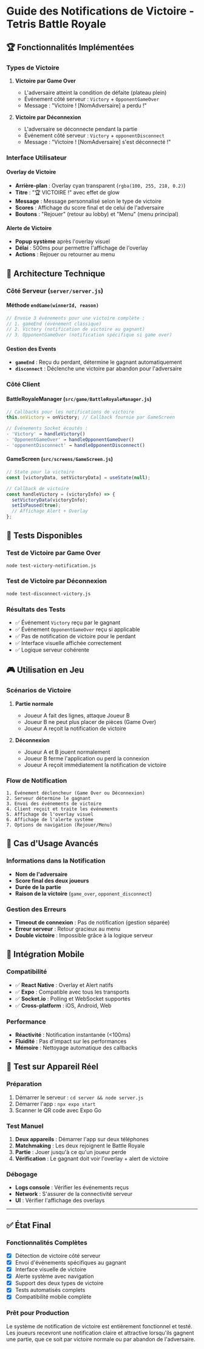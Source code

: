 # Guide des Notifications de Victoire - Tetris Battle Royale

## 🏆 Fonctionnalités Implémentées

### Types de Victoire

1. **Victoire par Game Over** 
   - L'adversaire atteint la condition de défaite (plateau plein)
   - Événement côté serveur : `Victory` + `OpponentGameOver`
   - Message : "Victoire ! [NomAdversaire] a perdu !"

2. **Victoire par Déconnexion**
   - L'adversaire se déconnecte pendant la partie
   - Événement côté serveur : `Victory` + `opponentDisconnect`
   - Message : "Victoire ! [NomAdversaire] s'est déconnecté !"

### Interface Utilisateur

#### Overlay de Victoire
- **Arrière-plan** : Overlay cyan transparent (`rgba(100, 255, 218, 0.2)`)
- **Titre** : "🏆 VICTOIRE !" avec effet de glow
- **Message** : Message personnalisé selon le type de victoire
- **Scores** : Affichage du score final et de celui de l'adversaire
- **Boutons** : "Rejouer" (retour au lobby) et "Menu" (menu principal)

#### Alerte de Victoire
- **Popup système** après l'overlay visuel
- **Délai** : 500ms pour permettre l'affichage de l'overlay
- **Actions** : Rejouer ou retourner au menu

## 🔧 Architecture Technique

### Côté Serveur (`server/server.js`)

#### Méthode `endGame(winnerId, reason)`
```javascript
// Envoie 3 événements pour une victoire complète :
// 1. gameEnd (événement classique)
// 2. Victory (notification de victoire au gagnant)
// 3. OpponentGameOver (notification spécifique si game over)
```

#### Gestion des Events
- **`gameEnd`** : Reçu du perdant, détermine le gagnant automatiquement
- **`disconnect`** : Déclenche une victoire par abandon pour l'adversaire

### Côté Client

#### BattleRoyaleManager (`src/game/BattleRoyaleManager.js`)
```javascript
// Callbacks pour les notifications de victoire
this.onVictory = onVictory; // Callback fournie par GameScreen

// Événements Socket écoutés :
- 'Victory' → handleVictory()
- 'OpponentGameOver' → handleOpponentGameOver()
- 'opponentDisconnect' → handleOpponentDisconnect()
```

#### GameScreen (`src/screens/GameScreen.js`)
```javascript
// State pour la victoire
const [victoryData, setVictoryData] = useState(null);

// Callback de victoire
const handleVictory = (victoryInfo) => {
  setVictoryData(victoryInfo);
  setIsPaused(true);
  // Affichage Alert + Overlay
};
```

## 🧪 Tests Disponibles

### Test de Victoire par Game Over
```bash
node test-victory-notification.js
```

### Test de Victoire par Déconnexion
```bash
node test-disconnect-victory.js
```

### Résultats des Tests
- ✅ Événement `Victory` reçu par le gagnant
- ✅ Événement `OpponentGameOver` reçu si applicable
- ✅ Pas de notification de victoire pour le perdant
- ✅ Interface visuelle affichée correctement
- ✅ Logique serveur cohérente

## 🎮 Utilisation en Jeu

### Scénarios de Victoire

1. **Partie normale**
   - Joueur A fait des lignes, attaque Joueur B
   - Joueur B ne peut plus placer de pièces (Game Over)
   - Joueur A reçoit la notification de victoire

2. **Déconnexion**
   - Joueur A et B jouent normalement
   - Joueur B ferme l'application ou perd la connexion
   - Joueur A reçoit immédiatement la notification de victoire

### Flow de Notification

```
1. Événement déclencheur (Game Over ou Déconnexion)
2. Serveur détermine le gagnant
3. Envoi des événements de victoire
4. Client reçoit et traite les événements
5. Affichage de l'overlay visuel
6. Affichage de l'alerte système
7. Options de navigation (Rejouer/Menu)
```

## 🎯 Cas d'Usage Avancés

### Informations dans la Notification
- **Nom de l'adversaire**
- **Score final des deux joueurs**  
- **Durée de la partie**
- **Raison de la victoire** (`game_over`, `opponent_disconnect`)

### Gestion des Erreurs
- **Timeout de connexion** : Pas de notification (gestion séparée)
- **Erreur serveur** : Retour gracieux au menu
- **Double victoire** : Impossible grâce à la logique serveur

## 🚀 Intégration Mobile

### Compatibilité
- ✅ **React Native** : Overlay et Alert natifs
- ✅ **Expo** : Compatible avec tous les transports
- ✅ **Socket.io** : Polling et WebSocket supportés
- ✅ **Cross-platform** : iOS, Android, Web

### Performance
- **Réactivité** : Notification instantanée (<100ms)
- **Fluidité** : Pas d'impact sur les performances
- **Mémoire** : Nettoyage automatique des callbacks

## 📱 Test sur Appareil Réel

### Préparation
1. Démarrer le serveur : `cd server && node server.js`
2. Démarrer l'app : `npx expo start`
3. Scanner le QR code avec Expo Go

### Test Manuel
1. **Deux appareils** : Démarrer l'app sur deux téléphones
2. **Matchmaking** : Les deux rejoignent le Battle Royale
3. **Partie** : Jouer jusqu'à ce qu'un joueur perde
4. **Vérification** : Le gagnant doit voir l'overlay + alert de victoire

### Débogage
- **Logs console** : Vérifier les événements reçus
- **Network** : S'assurer de la connectivité serveur
- **UI** : Vérifier l'affichage des overlays

---

## ✅ État Final

### Fonctionnalités Complètes
- [x] Détection de victoire côté serveur
- [x] Envoi d'événements spécifiques au gagnant
- [x] Interface visuelle de victoire
- [x] Alerte système avec navigation
- [x] Support des deux types de victoire
- [x] Tests automatisés complets
- [x] Compatibilité mobile complète

### Prêt pour Production
Le système de notification de victoire est entièrement fonctionnel et testé. Les joueurs recevront une notification claire et attractive lorsqu'ils gagnent une partie, que ce soit par victoire normale ou par abandon de l'adversaire.

